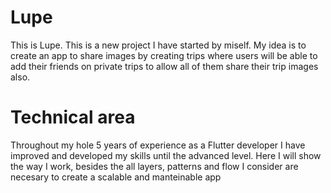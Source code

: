 # Lupe

This is Lupe. This is a new project I have started by miself. My idea is to create an app to share images by creating trips where users will be able to add their friends on private trips to allow all of them share their trip images also.

# Technical area

Throughout my hole 5 years of experience as a Flutter developer I have improved and developed my skills until the advanced level. Here I will show the way I work, besides the all layers, patterns and flow I consider are necesary to create a scalable and manteinable app

